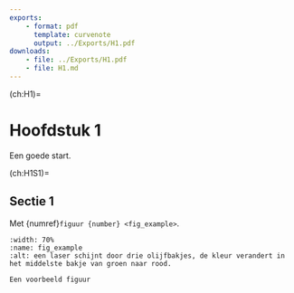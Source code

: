 ```yaml
---
exports: 
    - format: pdf
      template: curvenote
      output: ../Exports/H1.pdf  
downloads:
    - file: ../Exports/H1.pdf
    - file: H1.md
---
```


(ch:H1)=
# Hoofdstuk 1

Een goede start.

(ch:H1S1)=
## Sectie 1

Met {numref}`figuur {number} <fig_example>`.


```{figure} Figuren/example_figuur.JPG
:width: 70%
:name: fig_example
:alt: een laser schijnt door drie olijfbakjes, de kleur verandert in het middelste bakje van groen naar rood.

Een voorbeeld figuur
```

